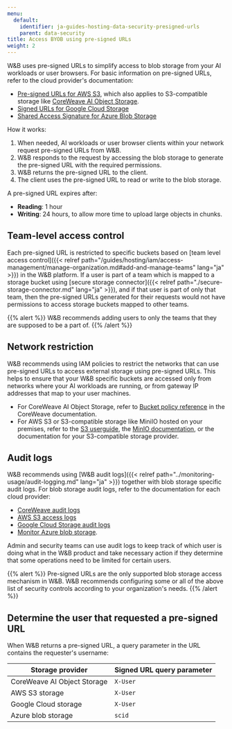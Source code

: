 ```yaml
---
menu:
  default:
    identifier: ja-guides-hosting-data-security-presigned-urls
    parent: data-security
title: Access BYOB using pre-signed URLs
weight: 2
---
```


W&B uses pre-signed URLs to simplify access to blob storage from your AI workloads or user browsers. For basic information on pre-signed URLs, refer to the cloud provider's documentation:

- [Pre-signed URLs for AWS S3](https://docs.aws.amazon.com/AmazonS3/latest/userguide/using-presigned-url.html), which also applies to S3-compatible storage like [CoreWeave AI Object Storage](https://docs.coreweave.com/docs/products/storage/object-storage).
- [Signed URLs for Google Cloud Storage](https://cloud.google.com/storage/docs/access-control/signed-urls)
- [Shared Access Signature for Azure Blob Storage](https://learn.microsoft.com/azure/storage/common/storage-sas-overview)

How it works:
1. When needed, AI workloads or user browser clients within your network request pre-signed URLs from W&B.
1. W&B responds to the request by accessing the blob storage to generate the pre-signed URL with the required permissions.
1. W&B returns the pre-signed URL to the client.
1. The client uses the pre-signed URL to read or write to the blob storage.

A pre-signed URL expires after:
- **Reading**: 1 hour
- **Writing**: 24 hours, to allow more time to upload large objects in chunks.

## Team-level access control

Each pre-signed URL is restricted to specific buckets based on [team level access control]({{< relref path="/guides/hosting/iam/access-management/manage-organization.md#add-and-manage-teams" lang="ja" >}}) in the W&B platform. If a user is part of a team which is mapped to a storage bucket using [secure storage connector]({{< relref path="./secure-storage-connector.md" lang="ja" >}}), and if that user is part of only that team, then the pre-signed URLs generated for their requests would not have permissions to access storage buckets mapped to other teams. 

{{% alert %}}
W&B recommends adding users to only the teams that they are supposed to be a part of.
{{% /alert %}}

## Network restriction
W&B recommends using IAM policies to restrict the networks that can use pre-signed URLs to access external storage using pre-signed URLs. This helps to ensure that your W&B specific buckets are accessed only from networks where your AI workloads are running, or from gateway IP addresses that map to your user machines. 

- For CoreWeave AI Object Storage, refer to [Bucket policy reference](https://docs.coreweave.com/docs/products/storage/object-storage/reference/bucket-policy#condition) in the CoreWeave documentation.
- For AWS S3 or S3-compatible storage like MiniIO hosted on your premises, refer to the [S3 userguide](https://docs.aws.amazon.com/AmazonS3/latest/userguide/using-presigned-url.html#PresignedUrlUploadObject-LimitCapabilities), the [MinIO documentation](https://github.com/minio/minio), or the documentation for your S3-compatible storage provider.

## Audit logs

W&B recommends using [W&B audit logs]({{< relref path="../monitoring-usage/audit-logging.md" lang="ja" >}}) together with blob storage specific audit logs. For blob storage audit logs, refer to the documentation for each cloud provider:
- [CoreWeave audit logs](https://docs.coreweave.com/docs/products/storage/object-storage/concepts/audit-logging#audit-logging-policies)
- [AWS S3 access logs](https://docs.aws.amazon.com/AmazonS3/latest/userguide/ServerLogs.html)
- [Google Cloud Storage audit logs](https://cloud.google.com/storage/docs/audit-logging)
- [Monitor Azure blob storage](https://learn.microsoft.com/azure/storage/blobs/monitor-blob-storage).

Admin and security teams can use audit logs to keep track of which user is doing what in the W&B product and take necessary action if they determine that some operations need to be limited for certain users.

{{% alert %}}
Pre-signed URLs are the only supported blob storage access mechanism in W&B. W&B recommends configuring some or all of the above list of security controls according to your organization's needs.
{{% /alert %}}

## Determine the user that requested a pre-signed URL
When W&B returns a pre-signed URL, a query parameter in the URL contains the requester's username:

| Storage provider            | Signed URL query parameter |
|-----------------------------|-----------|
| CoreWeave AI Object Storage | `X-User`  |
| AWS S3 storage              | `X-User`  |
| Google Cloud storage        | `X-User`  |
| Azure  blob storage         | `scid`    |